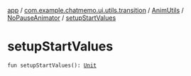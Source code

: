 [app](../../../index.md) / [com.example.chatmemo.ui.utils.transition](../../index.md) / [AnimUtils](../index.md) / [NoPauseAnimator](index.md) / [setupStartValues](./setup-start-values.md)

# setupStartValues

`fun setupStartValues(): `[`Unit`](https://kotlinlang.org/api/latest/jvm/stdlib/kotlin/-unit/index.html)